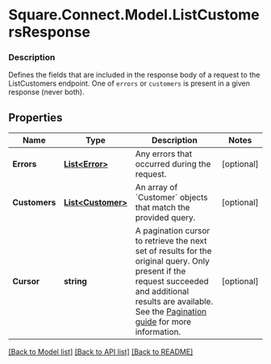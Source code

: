 # Square.Connect.Model.ListCustomersResponse

### Description

Defines the fields that are included in the response body of a request to the ListCustomers endpoint.  One of `errors` or `customers` is present in a given response (never both).

## Properties

Name | Type | Description | Notes
------------ | ------------- | ------------- | -------------
**Errors** | [**List&lt;Error&gt;**](Error.md) | Any errors that occurred during the request. | [optional] 
**Customers** | [**List&lt;Customer&gt;**](Customer.md) | An array of &#x60;Customer&#x60; objects that match the provided query. | [optional] 
**Cursor** | **string** | A pagination cursor to retrieve the next set of results for the original query. Only present if the request succeeded and additional results are available.  See the [Pagination guide](https://developer.squareup.com/docs/working-with-apis/pagination) for more information. | [optional] 



[[Back to Model list]](../README.md#documentation-for-models) [[Back to API list]](../README.md#documentation-for-api-endpoints) [[Back to README]](../README.md)

